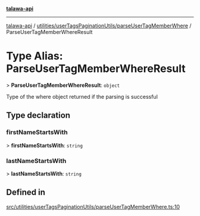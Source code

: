 [**talawa-api**](../../../../README.md)

***

[talawa-api](../../../../modules.md) / [utilities/userTagsPaginationUtils/parseUserTagMemberWhere](../README.md) / ParseUserTagMemberWhereResult

# Type Alias: ParseUserTagMemberWhereResult

\> **ParseUserTagMemberWhereResult**: `object`

Type of the where object returned if the parsing is successful

## Type declaration

### firstNameStartsWith

\> **firstNameStartsWith**: `string`

### lastNameStartsWith

\> **lastNameStartsWith**: `string`

## Defined in

[src/utilities/userTagsPaginationUtils/parseUserTagMemberWhere.ts:10](https://github.com/PalisadoesFoundation/talawa-api/blob/5c5b29a0ea487bda8306089fe128f43f3be29f94/src/utilities/userTagsPaginationUtils/parseUserTagMemberWhere.ts#L10)
